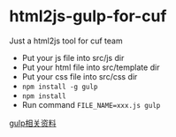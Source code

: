 # html2js-gulp-for-cuf
Just a html2js tool for cuf team 

- Put your js file into src/js dir
- Put your html file into src/template dir
- Put your css file into src/css dir
- ```npm install -g gulp```
- ```npm install```
- Run command ```FILE_NAME=xxx.js gulp```

[gulp相关资料](https://github.com/hjzheng/CUF_meeting_knowledge_share/issues/33)



